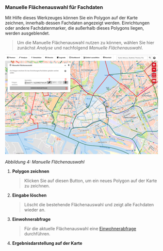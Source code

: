 ### Manuelle Flächenauswahl für Fachdaten
Mit Hilfe dieses Werkzeuges können Sie ein Polygon auf der Karte zeichnen, innerhalb dessen Fachdaten angezeigt werden. Einrichtungen oder andere Fachdatenmarker, die außerhalb dieses Polygons liegen, werden ausgeblendet. 
> Um die Manuelle Flächenauswahl nutzen zu können, wählen Sie hier zunächst *Analyse* und nachfolgend *Manuelle Flächenauswahl*.

![Abbildung 4: Manuelle Flächenauswahl](https://github.com/AlexandraKanapki/cosi/blob/COSI-handbuch/cosi/manuals/manuelle%20flaechenauswahl.png?raw=true)

*Abbildung 4: Manuelle Flächenauswahl*

1. **Polygon zeichnen**
   > Klicken Sie auf diesen Button, um ein neues Polygon auf der Karte zu zeichnen.
2. **Eingabe löschen**
   > Löscht die bestehende Flächenauswahl und zeigt alle Fachdaten wieder an.
3. **Einwohnerabfrage**
   > Für die aktuelle Flächenauswahl eine [Einwohnerabfrage](./einwohnerabfrage.md) durchführen.  
4. **Ergebnisdarstellung auf der Karte**
